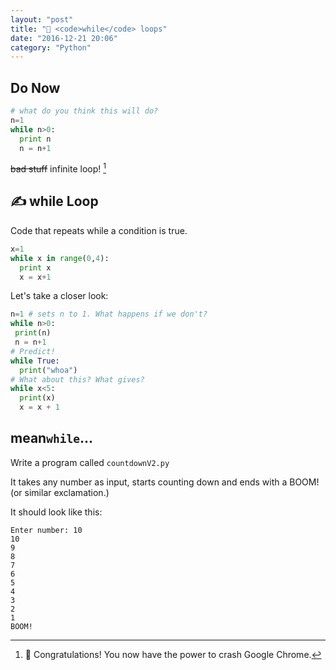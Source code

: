 ```yaml
---
layout: "post"
title: "🔁 <code>while</code> loops"
date: "2016-12-21 20:06"
category: "Python"
---
```


## Do Now
```python
# what do you think this will do?
n=1
while n>0:
  print n
  n = n+1
```

~~bad stuff~~
infinite loop! [^infinite]

[^infinite]: 🎉 Congratulations! You now have the power to crash Google Chrome.

## ✍ while Loop
Code that repeats while a condition is true.

```python
x=1
while x in range(0,4):
  print x
  x = x+1
```

Let's take a closer look:

```python
n=1 # sets n to 1. What happens if we don't?
while n>0:
 print(n)
 n = n+1
# Predict!
while True:
  print("whoa")
# What about this? What gives?
while x<5:
  print(x)
  x = x + 1

```

## mean`while`...

Write a program called `countdownV2.py `

It takes any number as input, starts counting down and ends with a BOOM! (or similar exclamation.)  

It should look like this:

    Enter number: 10
    10
    9
    8
    7
    6
    5
    4
    3
    2
    1
    BOOM!
